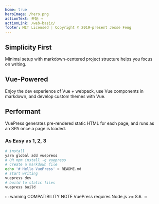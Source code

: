 ```yaml
---
home: true
heroImage: /hero.png
actionText: 开始 →
actionLink: /web-basic/
footer: MIT Licensed | Copyright © 2019-present Jesse Feng
---
```


<div style="text-align: center">
  <Bit/>
</div>

<div class="features">
  <div class="feature">
    <h2>Simplicity First</h2>
    <p>Minimal setup with markdown-centered project structure helps you focus on writing.</p>
  </div>
  <div class="feature">
    <h2>Vue-Powered</h2>
    <p>Enjoy the dev experience of Vue + webpack, use Vue components in markdown, and develop custom themes with Vue.</p>
  </div>
  <div class="feature">
    <h2>Performant</h2>
    <p>VuePress generates pre-rendered static HTML for each page, and runs as an SPA once a page is loaded.</p>
  </div>
</div>

### As Easy as 1, 2, 3

``` bash
# install
yarn global add vuepress
# OR npm install -g vuepress
# create a markdown file
echo '# Hello VuePress' > README.md
# start writing
vuepress dev
# build to static files
vuepress build
```

::: warning COMPATIBILITY NOTE
VuePress requires Node.js >= 8.6.
:::